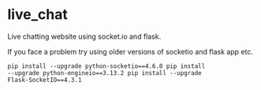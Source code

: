 # live_chat
<p> Live chatting website using socket.io and flask. </p>
<p> If you face a problem try using older versions of socketio and flask app etc.</p>

<code>pip install --upgrade python-socketio==4.6.0
pip install --upgrade python-engineio==3.13.2
pip install --upgrade Flask-SocketIO==4.3.1</code>
